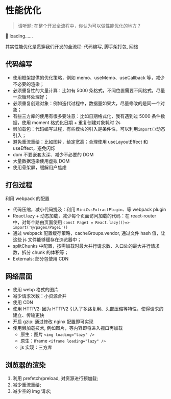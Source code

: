 # 性能优化

> 请听题: 在整个开发全流程中，你认为可以做性能优化的地方？

🧠 loading......

其实性能优化是贯穿我们开发的全流程: 代码编写, 脚手架打包, 网络

## 代码编写

- 使用框架提供的优化策略，例如 memo、useMemo、useCallback 等，减少不必要的渲染；
- 必须重复性的大量计算：比如有 5000 条格式，不同位置需要不同格式，尽量一次循环处理好；
- 必须重复创建对象：例如迭代过程中，数据量如果大，尽量修改的是同一个对象；
- 有些三方库的使用有很多要注意：比如日期格式化，我有遇到过 5000 条件数据，使用 moment 格式化日期 + 重复创建对象耗时 2s
- 懒加载包：代码编写过程，有些模块的引入是条件性，可以利用`import()`动态引入；
- 避免重流重绘：比如图片，给定宽高；合理使用 useLayoutEffect 和 useEffect，避免闪烁
- dom 不要嵌套太深、减少不必要的 DOM
- 大量数据渲染使用虚拟 DOM
- 使用骨架屏，缓解用户焦虑

## 打包过程

利用 webpack 的配置

- 代码压缩，减小代码提及：利用 `MiniCssExtractPlugin`、等 webpack plugin
- React.lazy + 动态加载，减少每个页面访问加载的代码：在 react-router 中，对每个路由页面使用 `const Page1 = React.lazy(()=> import('@/pages/Page1'))`
- 通过 webpack 配置缓存策略，cacheGroups.vendor, 通过文件 hash 值，让这些 js 文件能够缓存在浏览器中；
- splitChunks 中配置，按需加载时最大并行请求数、入口处的最大并行请求数，拆分 chunk 的体积等；
- Externals: 部分包使用 CDN

## 网络层面

- 使用 webp 格式的图片
- 减少请求次数：小资源合并
- 使用 CDN
- 使用 HTTP/2: 因为 HTTP/2 引入了多路复用、头部压缩等特性，使得请求的建立、传输更快
- 开启 gzip: 通过修改 nginx 配置即可实现
- 使用懒加载技术, 例如图片，等内容即将进入视口再加载
  - 原生：图片 `<img loading="lazy" />`
  - 原生：iframe `<iframe loading="lazy" />`
  - js 实现：三方库

## 浏览器的渲染

1. 利用 prefetch/preload, 对资源进行预加载;
2. 减少重流重绘;
3. 减少空的 img 请求;

